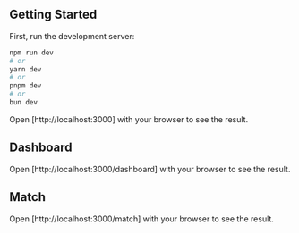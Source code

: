 ## Getting Started

First, run the development server:

```bash
npm run dev
# or
yarn dev
# or
pnpm dev
# or
bun dev
```

Open [http://localhost:3000] with your browser to see the result.

## Dashboard

Open [http://localhost:3000/dashboard] with your browser to see the result.


## Match

Open [http://localhost:3000/match] with your browser to see the result.
